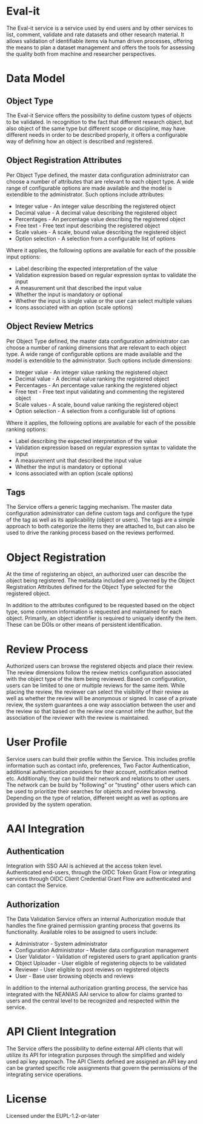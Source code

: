 # Eval-it

The Eval-it service is a service used by end users and by other services to list, comment, validate and rate datasets and other research material. It allows validation of identifiable items via human driven processes, offering the means to plan a dataset management and offers the tools for assessing the quality both from machine and researcher perspectives.

# Data Model

## Object Type

The Eval-it Service offers the possibility to define custom types of objects to be validated. In recognition to the fact that different research object, but also object of the same type but different scope or discipline, may have different needs in order to be described properly, it offers a configurable way of defining how an object is described and registered.

## Object Registration Attributes

Per Object Type defined, the master data configuration administrator can choose a number of attributes that are relevant to each object type. A wide range of configurable options are made available and the model is extendible to the administrator. Such options include attributes:

* Integer value - An integer value describing the registered object
* Decimal value - A decimal value describing the registered object
* Percentages - An percentage value describing the registered object
* Free text - Free text input describing the registered object
* Scale values - A scale, bound value describing the registered object
* Option selection - A selection from a configurable list of options

Where it applies, the following options are available for each of the possible input options:

* Label describing the expected interpretation of the value
* Validation expression based on regular expression syntax to validate the input
* A measurement unit that described the input value
* Whether the input is mandatory or optional
* Whether the input is single value or the user can select multiple values
* Icons associated with an option (scale options)

## Object Review Metrics

Per Object Type defined, the master data configuration administrator can choose a number of ranking dimensions that are relevant to each object type. A wide range of configurable options are made available and the model is extendible to the administrator. Such options include dimensions:

* Integer value - An integer value ranking the registered object
* Decimal value - A decimal value ranking the registered object
* Percentages - An percentage value ranking the registered object
* Free text - Free text input validating and commenting the registered object
* Scale values - A scale, bound value ranking the registered object
* Option selection - A selection from a configurable list of options

Where it applies, the following options are available for each of the possible ranking options:

* Label describing the expected interpretation of the value
* Validation expression based on regular expression syntax to validate the input
* A measurement unit that described the input value
* Whether the input is mandatory or optional
* Icons associated with an option (scale options)

## Tags

The Service offers a generic tagging mechanism. The master data configuration administrator can define custom tags and configure the type of the tag as well as its applicability (object or users). The tags are a simple approach to both categorize the items they are attached to, but can also be used to drive the ranking process based on the reviews performed.

# Object Registration

At the time of registering an object, an authorized user can describe the object being registered. The metadata included are governed by the Object Registration Attributes defined for the Object Type selected for the registered object.

In addition to the attributes configured to be requested based on the object type, some common information is requested and maintained for each object. Primarily, an object identifier is required to uniquely identify the item. These can be DOIs or other means of persistent identification.

# Review Process

Authorized users can browse the registered objects and place their review. The review dimensions follow the review metrics configuration associated with the object type of the item being reviewed. Based on configuration, users can be limited to one or multiple reviews for the same item. While placing the review, the reviewer can select the visibility of their review as well as whether the review will be anonymous or signed. In case of a private review, the system guarantees a one way association between the user and the review so that based on the review one cannot infer the author, but the association of the reviewer with the review is maintained.

# User Profile

Service users can build their profile within the Service. This includes profile information such as contact info, preferences, Two Factor Authentication, additional authentication providers for their account, notification method etc. Additionally, they can build their network and relations to other users. The network can be build by "following" or "trusting" other users which can be used to prioritize their searches for objects and review browsing. Depending on the type of relation, different weight as well as options are provided by the system operation.

# AAI Integration

## Authentication

Integration with SSO AAI is achieved at the access token level. Authenticated end-users, through the OIDC Token Grant Flow or integrating services through OIDC Client Credential Grant Flow are authenticated and can contact the Service.

## Authorization

The Data Validation Service offers an internal Authorization module that handles the fine grained permission granting process that governs its functionality. Available roles to be assigned to users include: 
* Administrator - System administrator
* Configuration Administrator - Master data configuration management
* User Validator - Validation of registered users to grant application grants
* Object Uploader - User eligible of registering objects to be validated
* Reviewer - User eligible to post reviews on registered objects
* User - Base user browsing objects and reviews

In addition to the internal authorization granting process, the service has integrated with the NEANIAS AAI service to allow for claims granted to users and the central level to be recognized and respected within the service.

# API Client Integration

The Service offers the possibility to define external API clients that will utilize its API for integration purposes through the simplified and widely used api key approach. The API Clients defined are assigned an API key and can be granted specific role assignments that govern the permissions of the integrating service operations.

# License

Licensed under the EUPL-1.2-or-later
